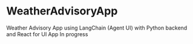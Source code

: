 # WeatherAdvisoryApp
Weather Advisory App using LangChain (Agent UI) with Python backend and React for UI
App In progress
